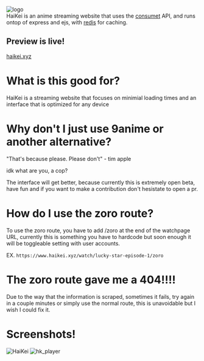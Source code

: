 ![logo](https://user-images.githubusercontent.com/99224452/210157888-0c2eded2-6e59-40a5-8f12-71c4a4dfd837.png)<br>
HaiKei is an anime streaming website that uses the [consumet](https://github.com/consumet/api.consumet.org) API, and runs ontop of express and ejs, with [redis](https://redis.io/) for caching.

## Preview is live!
[haikei.xyz](https://haikei.xyz)

# What is this good for? 
HaiKei is a streaming website that focuses on minimial loading times and an interface that is optimized for any device

# Why don't I just use 9anime or another alternative?

"That's because please. Please don't" - tim apple

idk what are you, a cop?

The interface will get better, because currently this is extremely open beta, have fun and if you want to make a contribution don't hesistate to open a pr.

# How do I use the zoro route? 

To use the zoro route, you have to add /zoro at the end of the watchpage URL, currently this is something you have to hardcode but soon enough it will be toggleable setting with user accounts.

EX. `https://www.haikei.xyz/watch/lucky-star-episode-1/zoro`

# The zoro route gave me a 404!!!!

Due to the way that the information is scraped, sometimes it fails, try again in a couple minutes or simply use the normal route, this is unavoidable but I wish I could fix it.


# Screenshots!
![HaiKei](https://user-images.githubusercontent.com/99224452/210157868-ad9ac5ab-d82b-42b0-beed-61d49e37f380.PNG)
![hk_player](https://user-images.githubusercontent.com/99224452/210157881-c297bcd0-2806-43b2-b55b-e31da4187d77.png)
